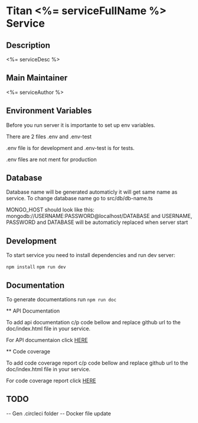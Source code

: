 # Titan <%= serviceFullName %> Service

## Description

<%= serviceDesc %>

## Main Maintainer

<%= serviceAuthor %>

## Environment Variables

Before you run server it is importante to set up env variables.

There are 2 files .env and .env-test

.env file is for development and .env-test is for tests.

.env files are not ment for production

## Database

Database name will be generated automaticly it will get same name as service.
To change database name go to src/db/db-name.ts

MONGO_HOST should look like this:
mongodb://USERNAME:PASSWORD@localhost/DATABASE
and USERNAME, PASSWORD and DATABASE will be automaticly replaced when server start

## Development

To start service you need to install dependencies and run dev server:

```npm install```
```npm run dev```

## Documentation

To generate documentations run ```npm run doc```

** API Documentation

To add api documentation c/p code bellow and replace github url to the doc/index.html file in your service.

For API documentaion click [HERE](http://htmlpreview.github.io/?https://github.com/vforv/titan-ts-test/blob/master/doc/index.html)

** Code coverage

To add code coverage report c/p code bellow and replace github url to the doc/index.html file in your service.

For code coverage report click [HERE](http://htmlpreview.github.io/?https://github.com/vforv/titan-ts-test/blob/master/coverage/index.html)

## TODO

-- Gen .circleci folder
-- Docker file update